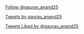 <a href="https://twitter.com/gaurav_anand25?ref_src=twsrc%5Etfw" class="twitter-follow-button" data-show-count="false">Follow @gaurav_anand25</a><script async src="https://platform.twitter.com/widgets.js" charset="utf-8"></script>

<a class="twitter-timeline" href="https://twitter.com/gaurav_anand25?ref_src=twsrc%5Etfw">Tweets by gaurav_anand25</a> <script async src="https://platform.twitter.com/widgets.js" charset="utf-8"></script>

<a class="twitter-timeline" href="https://twitter.com/gaurav_anand25/likes?ref_src=twsrc%5Etfw">Tweets Liked by @gaurav_anand25</a> <script async src="https://platform.twitter.com/widgets.js" charset="utf-8"></script>